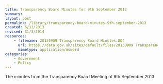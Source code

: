 ```yaml
---
title: Transparency Board Minutes for 9th September 2013
summary: 
layout: post
permalink: /library/transparency-board-minutes-9th-september-2013
created: 6/11/2013
revised: 31/3/2014
resources:
    - filename: 20130909 Transparency Board Minutes.DOC
      url: https://data.gov.uk/sites/default/files/20130909 Transparency Board Minutes.DOC
      mimetype: application/msword
categories:
    - Government
    - Policy
---
```


<p>The minutes from the Transparency Board Meeting of 9th September 2013.</p>
